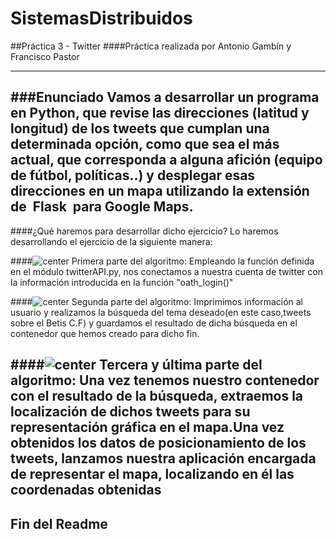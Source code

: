 # SistemasDistribuidos

##Práctica 3 - Twitter
####Práctica realizada por Antonio Gambín y Francisco Pastor
- - -
###Enunciado
Vamos a desarrollar un programa en Python, que revise las direcciones (latitud y longitud) de los tweets que   cumplan una determinada opción, como que sea el más actual, que corresponda a alguna afición (equipo de fútbol,   políticas..) y desplegar esas direcciones en un mapa utilizando la extensión de ​ Flask ​ para Google Maps. 
---
####¿Qué haremos para desarrollar dicho ejercicio?
Lo haremos desarrollando el ejercicio de la siguiente manera:

####![center](https://cdn2.iconfinder.com/data/icons/oxygen/48x48/actions/note2.png) Primera parte del algoritmo:
Empleando la función definida en el módulo twitterAPI.py, nos conectamos a nuestra cuenta de twitter con la información introducida en la función "oath_login()"

####![center](https://cdn2.iconfinder.com/data/icons/oxygen/48x48/actions/note2.png) Segunda parte del algoritmo:
Imprimimos información al usuario y realizamos la búsqueda del tema deseado(en este caso,tweets sobre el Betis C.F) y guardamos el resultado de dicha búsqueda en el contenedor que hemos creado para dicho fin.

####![center](https://cdn2.iconfinder.com/data/icons/oxygen/48x48/actions/note2.png) Tercera y última parte del algoritmo:
Una vez tenemos nuestro contenedor con el resultado de la búsqueda, extraemos la localización de dichos tweets para su representación gráfica en el mapa.Una vez obtenidos los datos de posicionamiento de los tweets, lanzamos nuestra aplicación encargada de representar el mapa, localizando en él las coordenadas obtenidas
---
Fin del Readme
---

